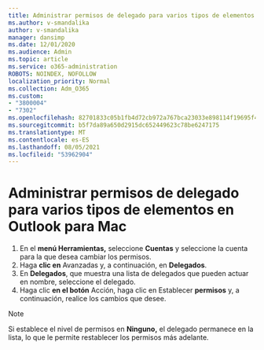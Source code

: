 ```yaml
---
title: Administrar permisos de delegado para varios tipos de elementos en Outlook para Mac
ms.author: v-smandalika
author: v-smandalika
manager: dansimp
ms.date: 12/01/2020
ms.audience: Admin
ms.topic: article
ms.service: o365-administration
ROBOTS: NOINDEX, NOFOLLOW
localization_priority: Normal
ms.collection: Adm_O365
ms.custom:
- "3800004"
- "7302"
ms.openlocfilehash: 82701833c05b1fb4d72cb972a767bca23033e898114f19695f42a116239c2221
ms.sourcegitcommit: b5f7da89a650d2915dc652449623c78be6247175
ms.translationtype: MT
ms.contentlocale: es-ES
ms.lasthandoff: 08/05/2021
ms.locfileid: "53962904"
---
```

# <a name="manage-delegate-permissions-for-multiple-item-types-in-outlook-for-mac"></a>Administrar permisos de delegado para varios tipos de elementos en Outlook para Mac

1. En el **menú Herramientas,** seleccione **Cuentas** y seleccione la cuenta para la que desea cambiar los permisos.
2. Haga **clic en** Avanzadas y, a continuación, en **Delegados**.
3. En **Delegados**, que muestra una lista de delegados que pueden actuar en nombre, seleccione el delegado.
4. Haga clic **en el botón** Acción, haga clic en Establecer **permisos** y, a continuación, realice los cambios que desee.

> [!NOTE]
> Si establece el nivel de permisos en **Ninguno,** el delegado permanece en la lista, lo que le permite restablecer los permisos más adelante.
